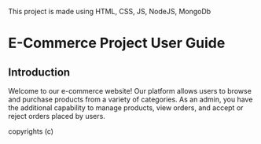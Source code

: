 This project is made using HTML, CSS, JS, NodeJS, MongoDb
# E-Commerce Project User Guide

## Introduction

Welcome to our e-commerce website! Our platform allows users to browse and purchase products from a variety of categories. As an admin, you have the additional capability to manage products, view orders, and accept or reject orders placed by users.


copyrights (c)
